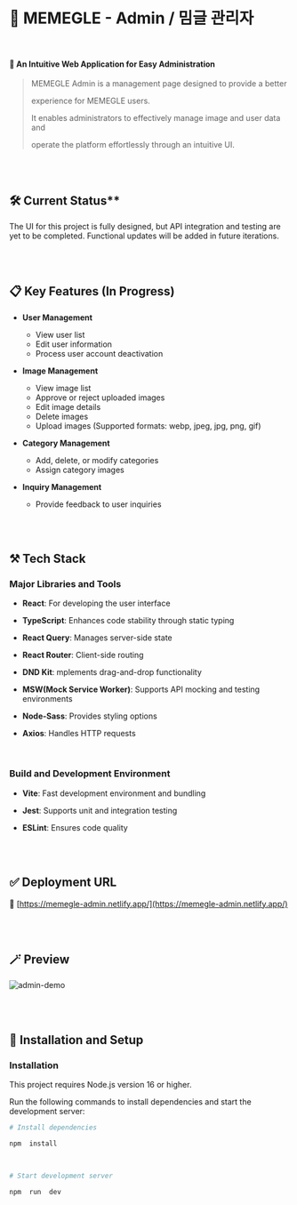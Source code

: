 
# 📍 MEMEGLE  - Admin / 밈글 관리자 

<br/>

#### 🧸 An Intuitive Web Application for Easy Administration

> MEMEGLE Admin is a management page designed to provide a better
> 
> experience for MEMEGLE users.
>
> It enables administrators to effectively manage image and user data and
> 
> operate the platform effortlessly through an intuitive UI.

<br/><br/>

## 🛠 Current Status**
The UI for this project is fully designed, but API integration and testing are yet to be completed.
Functional updates will be added in future iterations.

<br/><br/>

## 📋 Key Features (In Progress)

- **User Management**
    - View user list
    - Edit user information
    - Process user account deactivation

- **Image Management**
    - View image list
    - Approve or reject uploaded images
    - Edit image details
    - Delete images
    - Upload images (Supported formats: webp, jpeg, jpg, png, gif)

- **Category Management**
    - Add, delete, or modify categories
    - Assign category images 

- **Inquiry Management**
    - Provide feedback to user inquiries

<br/><br/>

## ⚒ Tech Stack

### Major Libraries and Tools

-  **React**: For developing the user interface

-  **TypeScript**: Enhances code stability through static typing

-  **React Query**: Manages server-side state

-  **React Router**:  Client-side routing

-  **DND Kit**: mplements drag-and-drop functionality

-  **MSW(Mock Service Worker)**: Supports API mocking and testing environments

-  **Node-Sass**: Provides styling options

- **Axios**: Handles HTTP requests

<br/>

### Build and Development Environment

-  **Vite**: Fast development environment and bundling

-  **Jest**: Supports unit and integration testing

-  **ESLint**: Ensures code quality


<br/><br/>

## ✅ Deployment URL

🔗 [https://memegle-admin.netlify.app/](https://memegle-admin.netlify.app/)

<br/><br/>

## 🪄 Preview


![admin-demo](https://github.com/user-attachments/assets/7c406ff6-dd2f-4ee3-909d-353a1f0ef9d2)

<br/><br/>

## 🎃 Installation and Setup
  
### Installation

This project requires Node.js version 16 or higher.


Run the following commands to install dependencies and start the development server:

```bash
# Install dependencies

npm  install

  

# Start development server

npm  run  dev